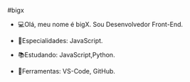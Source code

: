 #bigx

- 💻Olá, meu nome é bigX. Sou Desenvolvedor Front-End.
 
- 💼Especialidades: JavaScript.
 
- 📚Estudando: JavaScript,Python.

- 🔨Ferramentas: VS-Code, GitHub.
